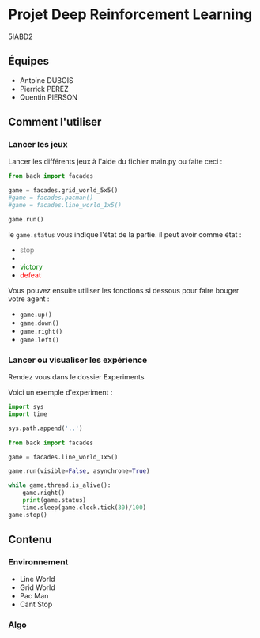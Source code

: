 # Projet Deep Reinforcement Learning
5IABD2

## Équipes
- Antoine DUBOIS
- Pierrick PEREZ
- Quentin PIERSON

## Comment l'utiliser

### Lancer les jeux
Lancer les différents jeux à l'aide du fichier main.py
ou faite ceci :
```python
from back import facades

game = facades.grid_world_5x5()
#game = facades.pacman()
#game = facades.line_world_1x5()

game.run()
```

le ```game.status``` vous indique l'état de la partie.
il peut avoir comme état :
- <span style="color:gray">stop</span>
- <span style="color:white">play</span>
- <span style="color:green">victory</span>
- <span style="color:red">defeat</span>

Vous pouvez ensuite utiliser les fonctions si dessous pour faire 
bouger votre agent :
- ```game.up()```
- ```game.down()```
- ```game.right()```
- ```game.left()```

### Lancer ou visualiser les expérience
Rendez vous dans le dossier Experiments

Voici un exemple d'experiment :
```python
import sys
import time

sys.path.append('..')

from back import facades

game = facades.line_world_1x5()

game.run(visible=False, asynchrone=True)

while game.thread.is_alive():
    game.right()
    print(game.status)
    time.sleep(game.clock.tick(30)/100)
game.stop()

```


## Contenu
### Environnement
- Line World
- Grid World
- Pac Man
- Cant Stop

### Algo


